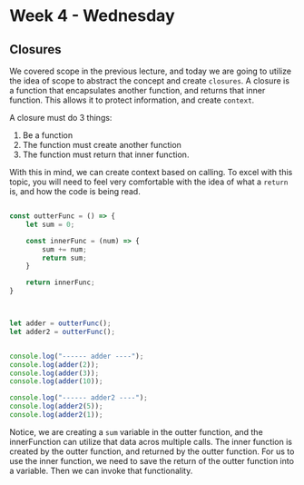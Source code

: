 # Week 4 - Wednesday

## Closures

We covered scope in the previous lecture, and today we are going to utilize the idea of scope to abstract the concept and create `closures`.
A closure is a function that encapsulates another function, and returns that inner function. This allows it to protect information, and create `context`.

A closure must do 3 things:

1. Be a function
2. The function must create another function
3. The function must return that inner function.


With this in mind, we can create context based on calling. To excel with this topic, you will need to feel very comfortable with the idea of what a `return` is, and how the code is being read.


```js

const outterFunc = () => {
    let sum = 0;

    const innerFunc = (num) => {
        sum += num;
        return sum;
    }

    return innerFunc;
}



let adder = outterFunc();
let adder2 = outterFunc();


console.log("------ adder ----");
console.log(adder(2));
console.log(adder(3));
console.log(adder(10));

console.log("------ adder2 ----");
console.log(adder2(5));
console.log(adder2(1));

```

Notice, we are creating a `sum` variable in the outter function, and the innerFunction can utilize that data acros multiple calls. The inner function is created by the outter function, and returned by the outter function. For us to use the inner function, we need to save the return of the outter function into a variable. Then we can invoke that functionality.
